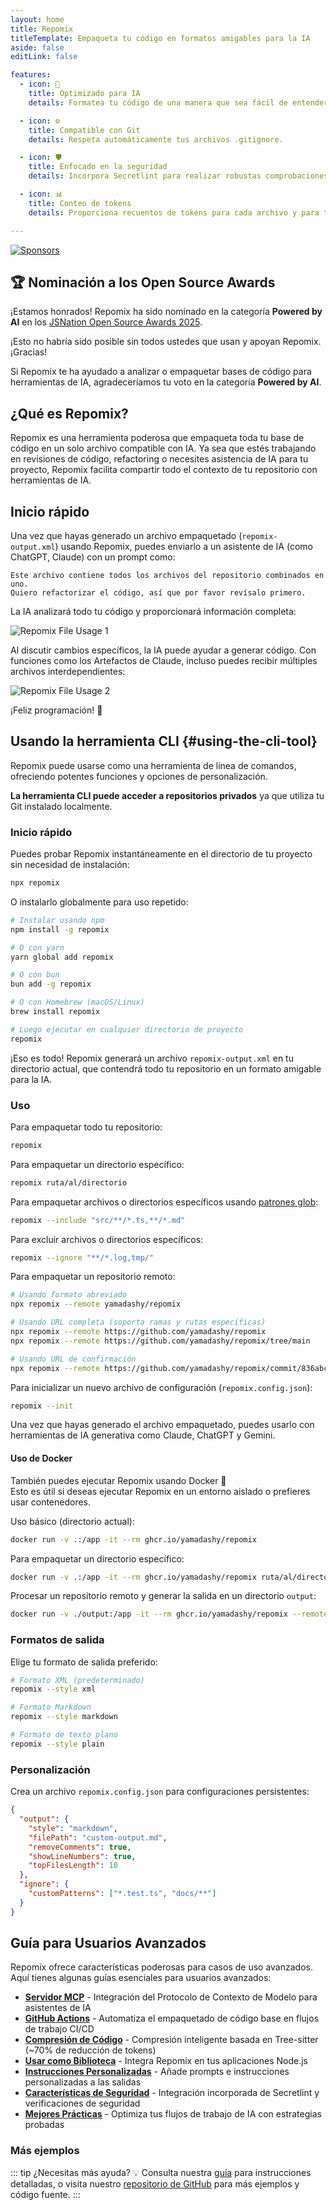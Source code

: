 ```yaml
---
layout: home
title: Repomix
titleTemplate: Empaqueta tu código en formatos amigables para la IA
aside: false
editLink: false

features:
  - icon: 🤖
    title: Optimizado para IA
    details: Formatea tu código de una manera que sea fácil de entender y procesar para la IA.

  - icon: ⚙️
    title: Compatible con Git
    details: Respeta automáticamente tus archivos .gitignore.

  - icon: 🛡️
    title: Enfocado en la seguridad
    details: Incorpora Secretlint para realizar robustas comprobaciones de seguridad que detectan y previenen la inclusión de información sensible.

  - icon: 📊
    title: Conteo de tokens
    details: Proporciona recuentos de tokens para cada archivo y para todo el repositorio, útil para los límites de contexto de los LLM.

---
```


<script setup>
import YouTubeVideo from '../../components/YouTubeVideo.vue'
import { VIDEO_IDS } from '../../utils/videos'
</script>

<div class="cli-section">

[![Sponsors](https://cdn.jsdelivr.net/gh/yamadashy/sponsor-list/sponsors/sponsors.png)](https://github.com/sponsors/yamadashy)

## 🏆 Nominación a los Open Source Awards

¡Estamos honrados! Repomix ha sido nominado en la categoría **Powered by AI** en los [JSNation Open Source Awards 2025](https://osawards.com/javascript/).

¡Esto no habría sido posible sin todos ustedes que usan y apoyan Repomix. ¡Gracias!

Si Repomix te ha ayudado a analizar o empaquetar bases de código para herramientas de IA, agradeceríamos tu voto en la categoría **Powered by AI**.

## ¿Qué es Repomix?

Repomix es una herramienta poderosa que empaqueta toda tu base de código en un solo archivo compatible con IA. Ya sea que estés trabajando en revisiones de código, refactoring o necesites asistencia de IA para tu proyecto, Repomix facilita compartir todo el contexto de tu repositorio con herramientas de IA.

<YouTubeVideo :videoId="VIDEO_IDS.REPOMIX_DEMO" />

## Inicio rápido

Una vez que hayas generado un archivo empaquetado (`repomix-output.xml`) usando Repomix, puedes enviarlo a un asistente de IA (como ChatGPT, Claude) con un prompt como:

```
Este archivo contiene todos los archivos del repositorio combinados en uno.
Quiero refactorizar el código, así que por favor revísalo primero.
```

La IA analizará todo tu código y proporcionará información completa:

![Repomix File Usage 1](/images/docs/repomix-file-usage-1.png)

Al discutir cambios específicos, la IA puede ayudar a generar código. Con funciones como los Artefactos de Claude, incluso puedes recibir múltiples archivos interdependientes:

![Repomix File Usage 2](/images/docs/repomix-file-usage-2.png)

¡Feliz programación! 🚀



## Usando la herramienta CLI {#using-the-cli-tool}

Repomix puede usarse como una herramienta de línea de comandos, ofreciendo potentes funciones y opciones de personalización.

**La herramienta CLI puede acceder a repositorios privados** ya que utiliza tu Git instalado localmente.

### Inicio rápido

Puedes probar Repomix instantáneamente en el directorio de tu proyecto sin necesidad de instalación:

```bash
npx repomix
```

O instalarlo globalmente para uso repetido:

```bash
# Instalar usando npm
npm install -g repomix

# O con yarn
yarn global add repomix

# O con bun
bun add -g repomix

# O con Homebrew (macOS/Linux)
brew install repomix

# Luego ejecutar en cualquier directorio de proyecto
repomix
```

¡Eso es todo! Repomix generará un archivo `repomix-output.xml` en tu directorio actual, que contendrá todo tu repositorio en un formato amigable para la IA.



### Uso

Para empaquetar todo tu repositorio:

```bash
repomix
```

Para empaquetar un directorio específico:

```bash
repomix ruta/al/directorio
```

Para empaquetar archivos o directorios específicos usando [patrones glob](https://github.com/mrmlnc/fast-glob?tab=readme-ov-file#pattern-syntax):

```bash
repomix --include "src/**/*.ts,**/*.md"
```

Para excluir archivos o directorios específicos:

```bash
repomix --ignore "**/*.log,tmp/"
```

Para empaquetar un repositorio remoto:
```bash
# Usando formato abreviado
npx repomix --remote yamadashy/repomix

# Usando URL completa (soporta ramas y rutas específicas)
npx repomix --remote https://github.com/yamadashy/repomix
npx repomix --remote https://github.com/yamadashy/repomix/tree/main

# Usando URL de confirmación
npx repomix --remote https://github.com/yamadashy/repomix/commit/836abcd7335137228ad77feb28655d85712680f1
```

Para inicializar un nuevo archivo de configuración (`repomix.config.json`):

```bash
repomix --init
```

Una vez que hayas generado el archivo empaquetado, puedes usarlo con herramientas de IA generativa como Claude, ChatGPT y Gemini.

#### Uso de Docker

También puedes ejecutar Repomix usando Docker 🐳  
Esto es útil si deseas ejecutar Repomix en un entorno aislado o prefieres usar contenedores.

Uso básico (directorio actual):

```bash
docker run -v .:/app -it --rm ghcr.io/yamadashy/repomix
```

Para empaquetar un directorio específico:
```bash
docker run -v .:/app -it --rm ghcr.io/yamadashy/repomix ruta/al/directorio
```

Procesar un repositorio remoto y generar la salida en un directorio `output`:

```bash
docker run -v ./output:/app -it --rm ghcr.io/yamadashy/repomix --remote https://github.com/yamadashy/repomix
```

### Formatos de salida

Elige tu formato de salida preferido:

```bash
# Formato XML (predeterminado)
repomix --style xml

# Formato Markdown
repomix --style markdown

# Formato de texto plano
repomix --style plain
```

### Personalización

Crea un archivo `repomix.config.json` para configuraciones persistentes:

```json
{
  "output": {
    "style": "markdown",
    "filePath": "custom-output.md",
    "removeComments": true,
    "showLineNumbers": true,
    "topFilesLength": 10
  },
  "ignore": {
    "customPatterns": ["*.test.ts", "docs/**"]
  }
}
```

## Guía para Usuarios Avanzados

Repomix ofrece características poderosas para casos de uso avanzados. Aquí tienes algunas guías esenciales para usuarios avanzados:

- **[Servidor MCP](./guide/mcp-server)** - Integración del Protocolo de Contexto de Modelo para asistentes de IA
- **[GitHub Actions](./guide/github-actions)** - Automatiza el empaquetado de código base en flujos de trabajo CI/CD
- **[Compresión de Código](./guide/code-compress)** - Compresión inteligente basada en Tree-sitter (~70% de reducción de tokens)
- **[Usar como Biblioteca](./guide/development/using-repomix-as-a-library)** - Integra Repomix en tus aplicaciones Node.js
- **[Instrucciones Personalizadas](./guide/custom-instructions)** - Añade prompts e instrucciones personalizadas a las salidas
- **[Características de Seguridad](./guide/security)** - Integración incorporada de Secretlint y verificaciones de seguridad
- **[Mejores Prácticas](./guide/tips/best-practices)** - Optimiza tus flujos de trabajo de IA con estrategias probadas

### Más ejemplos
::: tip ¿Necesitas más ayuda? 💡
Consulta nuestra [guía](./guide/) para instrucciones detalladas, o visita nuestro [repositorio de GitHub](https://github.com/yamadashy/repomix) para más ejemplos y código fuente.
:::

</div>
